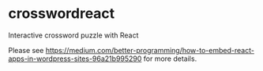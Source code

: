 # crosswordreact
Interactive crossword puzzle with React

Please see https://medium.com/better-programming/how-to-embed-react-apps-in-wordpress-sites-96a21b995290 for more details.
